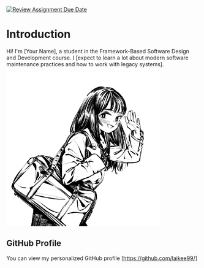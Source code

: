 [![Review Assignment Due Date](https://classroom.github.com/assets/deadline-readme-button-22041afd0340ce965d47ae6ef1cefeee28c7c493a6346c4f15d667ab976d596c.svg)](https://classroom.github.com/a/0MOLbOcH)
# Introduction
Hi! I'm [Your Name], a student in the Framework-Based Software Design and Development course. 
I [expect to learn a lot about modern software maintenance practices and how to work with legacy systems].

![My Image](https://github.com/Framework-Based-Software/icebreaking-laikee99/blob/profile-upload/28212423.png?raw=true)  <!-- Link to the uploaded image -->

## GitHub Profile

You can view my personalized GitHub profile [https://github.com/laikee99/]

